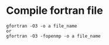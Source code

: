 # Compile fortran file

``` no-highlight
gfortran -O3 -o a file_name
or
gfortran -O3 -fopenmp -o a file_name
```

